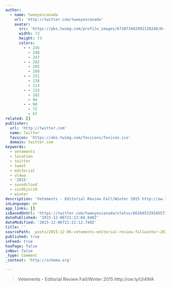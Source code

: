 ```yaml
---
author:
  - name: twoeyescanada
    url: 'http://twitter.com/twoeyescanada'
    avatar:
      src: 'https://pbs.twimg.com/profile_images/671073462992138240/N--7E63q_bigger.jpg'
      width: 73
      height: 73
      colors:
        - - 245
          - 248
          - 247
        - - 202
          - 185
          - 168
        - - 151
          - 138
          - 113
        - - 123
          - 102
          - 94
        - - 90
          - 72
          - 67
related: []
publisher:
  url: 'http://twitter.com'
  name: Twitter
  favicon: 'https://abs.twimg.com/favicons/favicon.ico'
  domain: twitter.com
keywords:
  - vetements
  - location
  - twitter
  - tweet
  - editorial
  - ul4wa
  - '2015'
  - soundcloud
  - vis95jxrz9
  - winter
description: 'Vetements - Editorial Review Fall/Winter 2015 http://ow.ly/Ul4WA'
inLanguage: en
app_links: []
isBasedOnUrl: 'https://twitter.com/twoeyescanada/status/662685239345573888'
datePublished: '2015-12-06T21:22:04.940Z'
dateModified: '2015-12-06T21:21:12.740Z'
title: ''
sourcePath: _posts/2015-12-06-vetements-editorial-review-fallwinter-2015-httpowlyu.md
published: true
inFeed: true
hasPage: false
inNav: false
_type: Comment
_context: 'http://schema.org'

---
```

> Vetements - Editorial Review Fall&sol;Winter 2015 http&colon;&sol;&sol;ow&period;ly&sol;Ul4WA